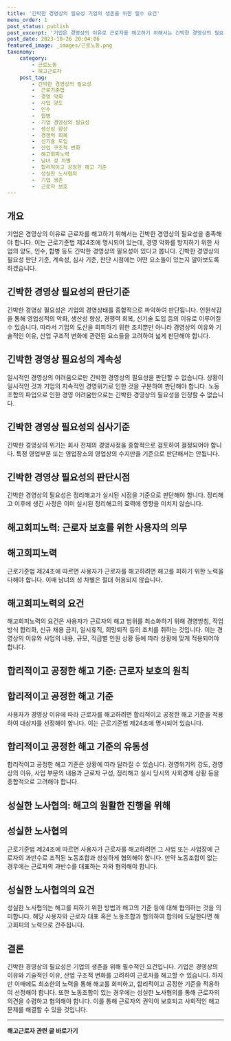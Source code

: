 ```yaml
---
title: '긴박한 경영상의 필요성 기업의 생존을 위한 필수 요건'
menu_order: 1
post_status: publish
post_excerpt: '기업은 경영상의 이유로 근로자를 해고하기 위해서는 긴박한 경영상의 필요성을 충족해야 합니다. 이는 근로기준법 제24조에 명시되어 있는데, 경영 악화를 방지하기 위한 사업의 양도, 인수, 합병 등도 긴박한 경영상의 필요성이 있다고 봅니다. 긴박한 경영상의 필요성 판단 기준, 계속성, 심사 기준, 판단 시점에는 어떤 요소들이 있는지 알아보도록 하겠습니다.'
post_date: 2023-10-26 20:04:06
featured_image: _images/근로노동.png
taxonomy:
    category:
        - 근로노동
        - 해고근로자
    post_tag:
        - 긴박한 경영상의 필요성
        -  근로기준법
        -  경영 악화
        -  사업 양도
        -  인수
        -  합병
        -  기업 경영상의 필요성
        -  생산성 향상
        -  경쟁력 회복
        -  신기술 도입
        -  산업 구조적 변화
        -  해고회피노력
        -  남녀 성 차별
        -  합리적이고 공정한 해고 기준
        -  성실한 노사협의
        -  기업 생존
        -  근로자 보호
---
```



## 개요
기업은 경영상의 이유로 근로자를 해고하기 위해서는 긴박한 경영상의 필요성을 충족해야 합니다. 이는 근로기준법 제24조에 명시되어 있는데, 경영 악화를 방지하기 위한 사업의 양도, 인수, 합병 등도 긴박한 경영상의 필요성이 있다고 봅니다. 긴박한 경영상의 필요성 판단 기준, 계속성, 심사 기준, 판단 시점에는 어떤 요소들이 있는지 알아보도록 하겠습니다.

## 긴박한 경영상 필요성의 판단기준
긴박한 경영상 필요성은 기업의 경영상태를 종합적으로 파악하여 판단됩니다. 인원삭감을 통해 영업성적의 악화, 생산성 향상, 경쟁력 회복, 신기술 도입 등의 이유로 이루어질 수 있습니다. 따라서 기업의 도산을 회피하기 위한 조치뿐만 아니라 경영상의 이유와 기술적인 이유, 산업 구조적 변화에 관련된 요소들을 고려하여 넓게 판단해야 합니다.

## 긴박한 경영상 필요성의 계속성
일시적인 경영상의 어려움으로만 긴박한 경영상의 필요성을 판단할 수 없습니다. 상황이 일시적인 것과 기업의 지속적인 경영위기로 인한 것을 구분하여 판단해야 합니다. 노동조합의 파업으로 인한 경영 어려움만으로는 긴박한 경영상의 필요성을 인정할 수 없습니다.

## 긴박한 경영상 필요성의 심사기준
긴박한 경영상의 위기는 회사 전체의 경영사정을 종합적으로 검토하여 결정되어야 합니다. 특정 영업부문 또는 영업장소의 영업상의 수지만을 기준으로 판단해서는 안됩니다.

## 긴박한 경영상 필요성의 판단시점
긴박한 경영상의 필요성은 정리해고가 실시된 시점을 기준으로 판단해야 합니다. 정리해고 이후에 생긴 사정은 이미 실시된 정리해고의 효력에 영향을 미치지 않습니다.

## 해고회피노력: 근로자 보호를 위한 사용자의 의무

## 해고회피노력
근로기준법 제24조에 따르면 사용자가 근로자를 해고하려면 해고를 피하기 위한 노력을 다해야 합니다. 이때 남녀의 성 차별은 절대 허용되지 않습니다.

## 해고회피노력의 요건
해고회피노력의 요건은 사용자가 근로자의 해고 범위를 최소화하기 위해 경영방침, 작업방식 합리화, 신규 채용 금지, 일시휴직, 희망퇴직 등의 조치를 취하는 것입니다. 이는 경영상의 이유와 사업의 내용, 규모, 직급별 인원 상황 등에 따라 상황에 맞게 적용되어야 합니다.

## 합리적이고 공정한 해고 기준: 근로자 보호의 원칙

## 합리적이고 공정한 해고 기준
사용자가 경영상 이유에 따라 근로자를 해고하려면 합리적이고 공정한 해고 기준을 적용하여 대상자를 선정해야 합니다. 이는 근로기준법 제24조에 명시되어 있습니다.

## 합리적이고 공정한 해고 기준의 유동성
합리적이고 공정한 해고 기준은 상황에 따라 달라질 수 있습니다. 경영위기의 강도, 경영상의 이유, 사업 부문의 내용과 근로자 구성, 정리해고 실시 당시의 사회경제 상황 등을 종합적으로 고려해야 합니다.

## 성실한 노사협의: 해고의 원활한 진행을 위해

## 성실한 노사협의
근로기준법 제24조에 따르면 사용자가 근로자를 해고하려면 그 사업 또는 사업장에 근로자의 과반수로 조직된 노동조합과 성실하게 협의해야 합니다. 만약 노동조합이 없는 경우에는 근로자의 과반수를 대표하는 자와 협의해야 합니다.

## 성실한 노사협의의 요건
성실한 노사협의는 해고를 피하기 위한 방법과 해고의 기준 등에 대해 협의하는 것을 의미합니다. 해당 사용자와 근로자 대표 혹은 노동조합과 협의하여 합의에 도달한다면 해고회피의 노력으로 간주됩니다.

## 결론
긴박한 경영상의 필요성은 기업의 생존을 위해 필수적인 요건입니다. 기업은 경영상의 이유와 기술적인 이유, 산업 구조적 변화를 고려하여 근로자를 해고할 수 있습니다. 하지만 이때에도 최소한의 노력을 통해 해고를 회피하고, 합리적이고 공정한 기준을 적용하여 선정해야 합니다. 또한 노동조합이 있는 경우에는 성실한 노사협의를 통해 근로자의 의견을 수렴하고 협의해야 합니다. 이를 통해 근로자의 권익이 보호되고 사회적인 해고 문제를 해결할 수 있을 것입니다.
<!-- wp:separator -->
<hr class="wp-block-separator has-alpha-channel-opacity"/>
<!-- /wp:separator -->

<!-- wp:group {"backgroundColor":"base","layout":{"type":"constrained"}} -->
<div class="wp-block-group has-base-background-color has-background"><!-- wp:paragraph {"align":"center","fontSize":"medium"} -->
<p class="has-text-align-center has-large-font-size"><strong>해고근로자 관련 글 바로가기</strong></p>
<!-- /wp:paragraph -->


<!-- wp:latest-posts
{"categories":[{"id":12660,"count":19,"description":"","link":"https://uknowlaw.com/category/%ed%95%b4%ea%b3%a0%ea%b7%bc%eb%a1%9c%ec%9e%90/","name":"해고근로자","slug":"해고근로자","taxonomy":"category","parent":0,"meta":[],"_links":{"self":[{"href":"https://uknowlaw.com/wp-json/wp/v2/categories/12660"}],"collection":[{"href":"https://uknowlaw.com/wp-json/wp/v2/categories"}],"about":[{"href":"https://uknowlaw.com/wp-json/wp/v2/taxonomies/category"}],"wp:post_type":[{"href":"https://uknowlaw.com/wp-json/wp/v2/posts?categories=12660"}],"curies":[{"name":"wp","href":"https://api.w.org/{rel}","templated":true}]}}],"postsToShow":100,"excerptLength":28,"postLayout":"grid","columns":2,"featuredImageAlign":"left","featuredImageSizeSlug":"large","fontSize":"small"} /--></div>
<!-- /wp:group -->